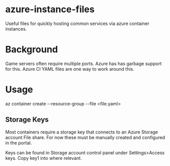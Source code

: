 # azure-instance-files
Useful files for quickly hosting common services via azure container instances.

# Background
Game servers often require multiple ports. Azure has has garbage support for this. Azure CI YAML files are one way to work around this.

# Usage
az container create --resource-group <group> --file <file.yaml>

## Storage Keys
Most containers require a storage key that connects to an Azure Storage account File share. For now these must be manually created and configured in the portal.

Keys can be found in Storage account control panel under Settings>Access keys. Copy key1 into <storage-key> where relevant.